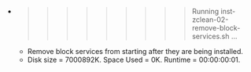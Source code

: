 * >>>>>>>>> Running inst-zclean-02-remove-block-services.sh ...
  * Remove block services from starting after they are being installed.
  * Disk size = 7000892K. Space Used = 0K. Runtime = 00:00:00:01.
